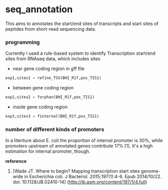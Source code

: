 # seq_annotation
This aims to annotates the start/end sites of transcripts and start sites of peptides from short-read sequencing data.

### programming
Currently I used a rule-based system to identify Transcription start/end sites from RNAseq data, which includes sites
* near gene coding region in gff file
```python
exp1,sites1 = refine_TSS(BHI_R1f,pos_TIS1)
```
* between gene coding region
```python
exp2,sites2 = forphan(BHI_R1f,pos_TIS1)
```
* inside gene coding region
```python
exp3,sites3 = finternal(BHI_R1f,pos_TIS1)
```
### number of different kinds of promoters
In a literiture about E. coli the proportion of internal promoter is 30%, while promoters upstream of annotated genes contribute 17% [1]. It's a high estimation for internal promoter, though.

**reference**
1. [Wade JT. Where to begin? Mapping transcription start sites genome-wide in Escherichia coli. J Bacteriol. 2015;197(1):4-6. Epub 2014/10/22. doi: 10.1128/JB.02410-14] (http://jb.asm.org/content/197/1/4.full)
